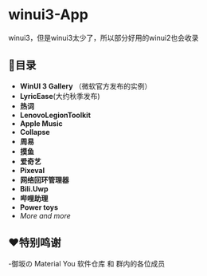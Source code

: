# winui3-App
winui3，但是winui3太少了，所以部分好用的winui2也会收录
## 📜目录
  - **WinUI 3 Gallery** （微软官方发布的实例）
  - **LyricEase**(大约秋季发布)
  - **热词**
  - **LenovoLegionToolkit**
  - **Apple Music**
  - **Collapse**
  - **周易**
  - **摸鱼**
  - **爱奇艺**
  - **Pixeval**
  - **网络回环管理器**
  - **Bili.Uwp**
  - **哔哩助理**
  - **Power toys**
  - *More and more*
## ❤️特别鸣谢
  -御坂の Material You 软件仓库 和 群内的各位成员
